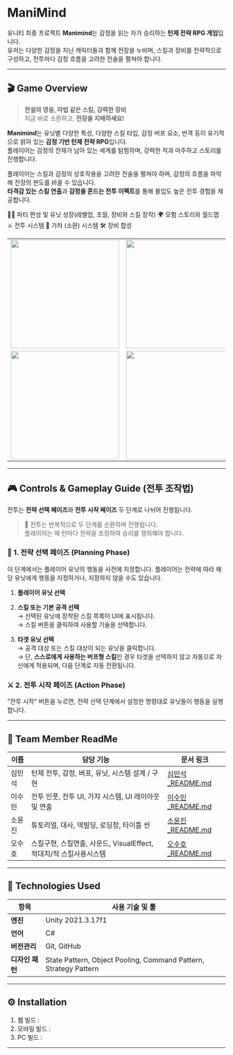 # ManiMind
유니티 최종 프로젝트 
**Manimind**는 감정을 읽는 자가 승리하는 **턴제 전략 RPG 게임**입니다.  
유저는 다양한 감정을 지닌 캐릭터들과 함께 전장을 누비며, 스킬과 장비를 전략적으로 구성하고, 전투마다 감정 흐름을 고려한 전술을 펼쳐야 합니다.

---

## 🎬 Game Overview

> **전설의 영웅, 마법 같은 스킬, 강력한 장비**  
> 지금 바로 소환하고, **전장을 지배하세요!**

**Manimind**는 유닛별 다양한 특성, 다양한 스킬 타입, 감정 버프 요소, 반격 등이 유기적으로 얽혀 있는 **감정 기반 턴제 전략 RPG**입니다.  
플레이어는 감정의 잔재가 남아 있는 세계를 탐험하며, 강력한 적과 마주하고 스토리를 진행합니다.

플레이어는 스킬과 감정의 상호작용을 고려한 전술을 펼쳐야 하며, 감정의 흐름을 파악해 전장의 판도를 바꿀 수 있습니다.  
**타격감 있는 스킬 연출**과 **감정을 흔드는 전투 이펙트**를 통해 몰입도 높은 전투 경험을 제공합니다.

🧙‍♀️ 파티 편성 및 유닛 성장(레벨업, 초월, 장비와 스킬 장착)
🌍 모험 스토리와 월드맵
⚔️ 전투 시스템
🧪 가챠 (소환) 시스템
🛠 장비 합성
<table>
  <tr>
    <td><img src="https://github.com/user-attachments/assets/d4ac0019-2e13-42b1-99b2-b3f88851466c" width="250"/></td>
    <td><img src="https://github.com/user-attachments/assets/dc3f73cc-f96e-40d6-9c4f-75efca2ccc7f" width="250"/></td>
    <td><img src="https://github.com/user-attachments/assets/77b8409c-6b99-41ec-a7af-96a8afea7d43" width="250"/></td>
  </tr>
  <tr>
    <td><img src="https://github.com/user-attachments/assets/2823f39f-621c-4013-8788-1359d54789b1" width="250"/></td>
    <td><img src="https://github.com/user-attachments/assets/ceb88eba-3ad2-4c77-ba7c-4e73ddb11664" width="250"/></td>
    <td><img src="https://github.com/user-attachments/assets/5941a177-cc28-4afc-b92e-4b9cabe0c149" width="250"/></td>
  </tr>
</table>



---

## 🎮 Controls & Gameplay Guide (전투 조작법)
전투는 **전략 선택 페이즈**와 **전투 시작 페이즈** 두 단계로 나뉘어 진행됩니다.
> 🔁 전투는 반복적으로 두 단계를 순환하며 진행됩니다.  
> 플레이어는 매 턴마다 전략을 조정하여 승리를 쟁취해야 합니다.

### 🧠 1. 전략 선택 페이즈 (Planning Phase)

이 단계에서는 플레이어 유닛의 행동을 사전에 지정합니다.
플레이어는 전략에 따라 해당 유닛에게 행동을 지정하거나, 지정하지 않을 수도 있습니다.

1. **플레이어 유닛 선택**  

2. **스킬 또는 기본 공격 선택**  
   → 선택된 유닛에 장착된 스킬 목록이 UI에 표시됩니다.  
   → 스킬 버튼을 클릭하여 사용할 기술을 선택합니다. 

3. **타겟 유닛 선택**  
   → 공격 대상 또는 스킬 대상이 되는 유닛을 클릭합니다.  
   → 단, **스스로에게 사용하는 버프형 스킬**인 경우 타겟을 선택하지 않고 자동으로 자신에게 적용되며, 다음 단계로 자동 전환됩니다.

### ⚔️ 2. 전투 시작 페이즈 (Action Phase)

"전투 시작" 버튼을 누르면, 전략 선택 단계에서 설정한 명령대로 유닛들이 행동을 실행합니다.

---

## 👥 Team Member ReadMe

| 이름 | 담당 기능 | 문서 링크 |
|------|-----------|-----------|
| 심민석 | 턴제 전투, 감정, 버프, 유닛, 시스템 설계 / 구현 | [심민석_README.md](./Members/README_Minseok.md) |
| 이수민 | 전투 인풋, 전투 UI, 가챠 시스템, UI 레이아웃 및 연출 | [이수민_README.md](./Members/README_Sumin.md) |
| 소윤진 | 튜토리얼, 대사, 덱빌딩, 로딩창, 타이틀 씬 | [소윤진_README.md](./Members/README_Yoonjin.md) |
| 오수호 | 스킬구현, 스킬연출, 사운드, VisualEffect, 적대치/적 스킬사용시스템  | [오수호_README.md](./Members/README_Suho.md) |

---

## 🧪 Technologies Used

| 항목         | 사용 기술 및 툴 |
|--------------|----------------|
| **엔진**     | Unity 2021.3.17f1 |
| **언어**     | C# |
| **버전관리** | Git, GitHub |
| **디자인 패턴** | State Pattern, Object Pooling, Command Pattern, Strategy Pattern |

---

## ⚙ Installation

1. 웹 빌드 : 
2. 모바일 빌드 : 
3. PC 빌드 : 

---
